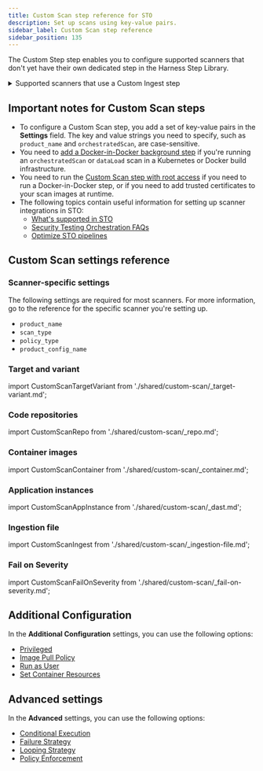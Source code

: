 ```yaml
---
title: Custom Scan step reference for STO
description: Set up scans using key-value pairs.
sidebar_label: Custom Scan step reference
sidebar_position: 135
---
```


The Custom Step step enables you to configure supported scanners that don't yet have their own dedicated step in the Harness Step Library.

<details>

<summary>Supported scanners that use a Custom Ingest step</summary>

- [Clair](/docs/security-testing-orchestration/sto-techref-category/clair-scanner-reference)
- [Data Theorem](/docs/security-testing-orchestration/sto-techref-category/data-theorem-scanner-reference)
- [Docker Content Trust](/docs/security-testing-orchestration/sto-techref-category/docker-content-trust-dct-scanner-reference)
- [Fortify Static Code Analyzer](/docs/security-testing-orchestration/sto-techref-category/fortify-scanner-reference)
- [Fortify on Demand](/docs/security-testing-orchestration/sto-techref-category/fortify-on-demand-scanner-reference)
- [HCL AppScan](/docs/security-testing-orchestration/sto-techref-category/hql-appscan-scanner-reference)
- [Metasploit](/docs/security-testing-orchestration/sto-techref-category/metasploit-scanner-reference)
- [Nessus](/docs/security-testing-orchestration/sto-techref-category/nessus-scanner-reference)
- [Nexus](/docs/security-testing-orchestration/sto-techref-category/nexus-scanner-reference)
- [OpenVAS](/docs/security-testing-orchestration/sto-techref-category/openvas-scanner-reference)
- [Qualys Web Application Scanning](/docs/security-testing-orchestration/sto-techref-category/qualys-web-app-scanner-reference)
- [Qwiet AI (formerly ShiftLeft)](/docs/security-testing-orchestration/sto-techref-category/qwiet-scanner-reference)
- [Reapsaw](/docs/security-testing-orchestration/sto-techref-category/reapsaw-scanner-reference)
- [ScoutSuite](/docs/security-testing-orchestration/sto-techref-category/scoutsuite-scanner-reference) 
- [Tenable](/docs/security-testing-orchestration/sto-techref-category/tenable-scanner-reference)
- [Veracode](/docs/security-testing-orchestration/sto-techref-category/veracode-scanner-reference)
- [JFrog Xray](/docs/security-testing-orchestration/sto-techref-category/xray-scanner-reference)

</details>

## Important notes for Custom Scan steps

- To configure a Custom Scan step, you add a set of key-value pairs in the **Settings** field. The key and value strings you need to specify, such as `product_name` and `orchestratedScan`, are case-sensitive. 
- You need to [add a Docker-in-Docker background step](/docs/security-testing-orchestration/sto-techref-category/security-step-settings-reference#docker-in-docker-requirements-for-sto) if you're running an `orchestratedScan` or `dataLoad` scan in a Kubernetes or Docker build infrastructure. 
- You need to run the [Custom Scan step with root access](/docs/security-testing-orchestration/sto-techref-category/security-step-settings-reference#root-access-requirements-for-sto) if you need to run a Docker-in-Docker step, or if you need to add trusted certificates to your scan images at runtime. 
- The following topics contain useful information for setting up scanner integrations in STO:
  - [What's supported in STO](/docs/security-testing-orchestration/whats-supported)
  - [Security Testing Orchestration FAQs](/docs/faqs/security-testing-orchestration)
  - [Optimize STO pipelines](/docs/security-testing-orchestration/use-sto/set-up-sto-pipelines/optimize-sto-pipelines)


## Custom Scan settings reference

### Scanner-specific settings

The following settings are required for most scanners. For more information, go to the reference for the specific scanner you're setting up.

- `product_name`
- `scan_type`
- `policy_type`
- `product_config_name`


### Target and variant

import CustomScanTargetVariant from './shared/custom-scan/_target-variant.md';

<CustomScanTargetVariant />

### Code repositories 

import CustomScanRepo from './shared/custom-scan/_repo.md';

<CustomScanRepo />

### Container images 

import CustomScanContainer from './shared/custom-scan/_container.md';

<CustomScanContainer />

### Application instances 

import CustomScanAppInstance from './shared/custom-scan/_dast.md';

<CustomScanAppInstance />

### Ingestion file

import CustomScanIngest from './shared/custom-scan/_ingestion-file.md';

<CustomScanIngest />

### Fail on Severity

import CustomScanFailOnSeverity from './shared/custom-scan/_fail-on-severity.md';

<CustomScanFailOnSeverity />


## Additional Configuration

In the **Additional Configuration** settings, you can use the following options:

* [Privileged](/docs/continuous-integration/use-ci/manage-dependencies/background-step-settings#privileged)
* [Image Pull Policy](/docs/continuous-integration/use-ci/manage-dependencies/background-step-settings#image-pull-policy)
* [Run as User](/docs/continuous-integration/use-ci/manage-dependencies/background-step-settings#run-as-user)
* [Set Container Resources](/docs/continuous-integration/use-ci/manage-dependencies/background-step-settings#set-container-resources)


## Advanced settings

In the **Advanced** settings, you can use the following options:

* [Conditional Execution](/docs/platform/pipelines/step-skip-condition-settings)
* [Failure Strategy](/docs/platform/pipelines/failure-handling/define-a-failure-strategy-on-stages-and-steps)
* [Looping Strategy](/docs/platform/pipelines/looping-strategies/looping-strategies-matrix-repeat-and-parallelism)
* [Policy Enforcement](/docs/platform/governance/policy-as-code/harness-governance-overview)

